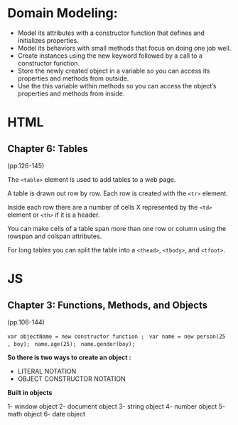# Domain Modeling:

- Model its attributes with a constructor function that defines and initializes properties.
- Model its behaviors with small methods that focus on doing one job well.
- Create instances using the new keyword followed by a call to a constructor function.
- Store the newly created object in a variable so you can access its properties and methods from outside.
- Use the this variable within methods so you can access the object’s properties and methods from inside.



# HTML 

## Chapter 6: Tables 
(pp.126-145)


The `<table>` element is used to add tables to a web page.

A table is drawn out row by row. Each row is created  with the `<tr>` element.

Inside each row there are a number of cells  X represented by the `<td>` element or `<th>` if it is a header.

You can make cells of a table span more than one row or column using the rowspan and colspan attributes. 

For long tables you can split the table into a  `<thead>`, `<tbody>`, and `<tfoot>`.




# JS

## Chapter 3: Functions, Methods, and Objects 
(pp.106-144)


`var objectName = new constructor function ;`
 ` var name = new person(25 , boy);`
 ` name.age(25);`
 ` name.gender(boy);`

  
**So there is two ways to create an object :**

- LITERAL NOTATION
- OBJECT CONSTRUCTOR NOTATION

**Built in objects**

1- window object
2- document object
3- string object
4- number object
5- math object
6- date object






